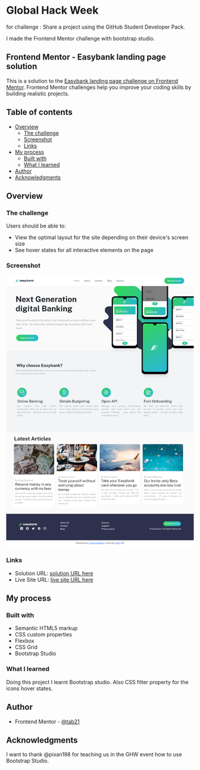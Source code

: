 # Global Hack Week

for challenge : Share a project using the GitHub Student Developer Pack.

I made the Frontend Mentor challenge with bootstrap studio.

## Frontend Mentor - Easybank landing page solution

This is a solution to the [Easybank landing page challenge on Frontend Mentor](https://www.frontendmentor.io/challenges/easybank-landing-page-WaUhkoDN). Frontend Mentor challenges help you improve your coding skills by building realistic projects.

## Table of contents

- [Overview](#overview)
  - [The challenge](#the-challenge)
  - [Screenshot](#screenshot)
  - [Links](#links)
- [My process](#my-process)
  - [Built with](#built-with)
  - [What I learned](#what-i-learned)
- [Author](#author)
- [Acknowledgments](#acknowledgments)

## Overview

### The challenge

Users should be able to:

- View the optimal layout for the site depending on their device's screen size
- See hover states for all interactive elements on the page

### Screenshot

![Desktop SS](images/desktopSS.png)

### Links

- Solution URL: [solution URL here](https://tab21.github.io/Frontend-Mentor/easybank-landing-page-master/index.html)
- Live Site URL: [live site URL here](https://www.frontendmentor.io/solutions/easybank-landing-page-using-bootstrap-studio-rkFNea57q)

## My process

### Built with

- Semantic HTML5 markup
- CSS custom properties
- Flexbox
- CSS Grid
- Bootstrap Studio

### What I learned

Doing this project I learnt Bootstrap studio. Also CSS filter property for the icons hover states.

## Author

- Frontend Mentor - [@tab21](https://www.frontendmentor.io/profile/tab21)

## Acknowledgments

I want to thank @pixan198 for teaching us in the GHW event how to use Bootstrap Studio.
